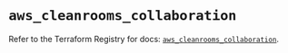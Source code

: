 # `aws_cleanrooms_collaboration`

Refer to the Terraform Registry for docs: [`aws_cleanrooms_collaboration`](https://registry.terraform.io/providers/hashicorp/aws/5.75.0/docs/resources/cleanrooms_collaboration).
